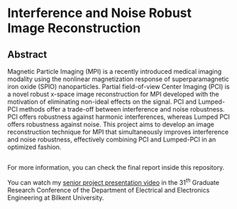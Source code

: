 # Interference and Noise Robust Image Reconstruction

## Abstract 

Magnetic Particle Imaging (MPI) is a recently introduced medical imaging modality using the nonlinear magnetization response of superparamagnetic iron oxide (SPIO) nanoparticles. Partial field-of-view Center Imaging (PCI) is a novel robust x-space image 
reconstruction for MPI developed with the motivation of eliminating non-ideal effects on the signal. PCI and Lumped-PCI methods offer a trade-off between interference and noise robustness. PCI offers robustness against harmonic interferences, whereas Lumped PCI offers  robustness against noise. This project aims to develop an image reconstruction technique for 
MPI that simultaneously improves interference and noise robustness, effectively combining PCI and Lumped-PCI in an optimized fashion.

## 

For more information, you can check the final report inside this repository.

You can watch my [senior project presentation video](https://drive.google.com/file/d/1BM2vfL51L468SgNjBzF7beLHIvSJtqtY/view?usp=sharing) in the $31^{th}$ Graduate Research Conference of the Department of Electrical and Electronics Engineering at Bilkent University. 
